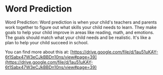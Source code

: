 # Word Prediction
Word Prediction: Word prediction is when your child's teachers and parents work together to figure out what skills your child needs to learn. They make goals to help your child improve in areas like reading, math, and emotions. The goals should match what your child needs and be realistic. It's like a plan to help your child succeed in school.

You can find more about this at: [https://drive.google.com/file/d/1au51uKAY-6t1Sabx47W3eCJkBBDn10ns/view#page=39](https://drive.google.com/file/d/1au51uKAY-6t1Sabx47W3eCJkBBDn10ns/view#page=39)
